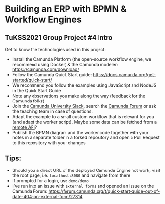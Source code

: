 # Building an ERP with BPMN &amp; Workflow Engines
## TuKSS2021 Group Project #4 Intro

Get to know the technologies used in this project:

* Install the Camunda Platform (the open-source workflow engine, we recommend using Docker) & the Camunda modeler: https://camunda.com/download/
* Follow the Camunda Quick Start guide: https://docs.camunda.org/get-started/quick-start/
* We recommend you follow the examples using JavaScript and NodeJS in the Quick Start Guide
* Note any observations you make along the way (feedback for the Camunda folks)
* Join the [Camunda University Slack](https://camunda-university.slack.com), search the [Camunda Forum](https://forum.camunda.org) or ask the teaching team in case of questions.
* Adapt the example to a small custom workflow that is relevant for you (and adapt the worker script). Maybe some data can be fetched from a [remote API](https://apilist.fun)?
* Publish the BPMN diagram and the worker code together with your notes in a separate folder in a forked repository and open a Pull Request to this repository with your changes

## Tips:
* Should you a direct URL of the deployed Camunda Engine not work, visit the root page, i.e. `localhost:8080` and navigate from there
* If prompted for a login, use `demo/demo`
* I've run into an issue with `external forms` and opened an issue on the Camunda Forum: https://forum.camunda.org/t/quick-start-guide-out-of-date-404-on-external-form/27314
